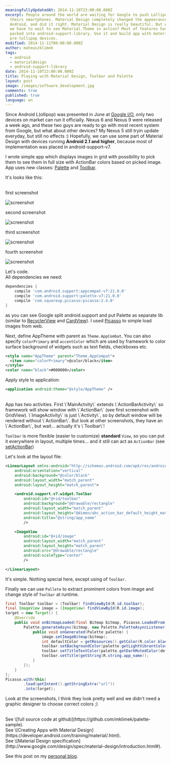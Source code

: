 ```yaml
---
meaningfullyUpdatedAt: 2014-11-10T23:00:00.000Z
excerpt: People around the world are waiting for Google to push Lollipop to
  theirs smartphones. Material Design completely changed the appearance of
  Android, and did it right. Material Design is really beautiful. But who says
  we have to wait to see Material.Theme in action? Most of features has been
  packed into android-support-library. Use it and build app with material for
  pre-lollipop devices.
modified: 2014-11-11T00:00:00.000Z
author: mateuszklimek
tags:
  - android
  - materialdesign
  - android-support-library
date: 2014-11-10T23:00:00.000Z
title: Playing with Material Design, Toolbar and Palette
layout: post
image: /images/software_development.jpg
comments: true
published: true
language: en
---
```

Since Android L(ollipop) was presented in June at [Google I/O](https://www.youtube.com/watch?v=wtLJPvx7-ys), only two devices on market can run it officially. Nexus 6 and Nexus 9 were released a week ago, and these two guys are ready to go with most recent system from Google, but what about other devices? My Nexus 5 still tryin update everyday, but still no effects :)
Hopefully, we can use some part of Material Design with devices running **Android 2.1 and higher**, because most of implementation was placed in android-support-v7.

I wrote simple app which displays images in grid with possibility to pick them to see them in full size with ActionBar colors based on picked image. App uses new classes: [Palette](http://developer.android.com/reference/android/support/v7/graphics/Palette.html) and [Toolbar](http://developer.android.com/reference/android/support/v7/widget/Toolbar.html).

It's looks like this:<br /><br />

first screenshot

![screenshot](/static/images/palette-example1.png "")

second screenshot

![screenshot](../static/images/palette-example2.png "")

third screenshot

![screenshot](../../static/images/palette-example3.png "")

fourth screenshot

![screenshot](../../static/images/palette-example4.png "")

Let's code.<br />
All dependencies we need:

```groovy
dependencies {
    compile 'com.android.support:appcompat-v7:21.0.0'
    compile 'com.android.support:palette-v7:21.0.0'
    compile 'com.squareup.picasso:picasso:2.4.0'
}
```

as you can see Google split android.support and put Palette as separate lib (similar to [RecyclerView](http://developer.android.com/reference/android/support/v7/widget/RecyclerView.html) and [CardView](http://developer.android.com/reference/android/support/v7/widget/CardView.html)). I used [Picasso](http://square.github.io/picasso/) to simple load images from web.

Next, define AppTheme with parent as `Theme.AppCombat`. You can also specify `colorPrimary` and `accentColor` which are used by framework to color surface background of widgets such as text fields, checkboxes etc.

```xml
<style name="AppTheme" parent="Theme.AppCompat">
  <item name="colorPrimary">@color/black</item>
</style>
<color name="black">#000000</color>
```

Apply style to application:

```xml
<application android:theme="@style/AppTheme" />
```

<br />
App has two activities. First \`MainActvity\` extends \`ActionBarActivity\` so framework will show window with \`ActionBar\` (see first screenshot with GridView).  \`ImageActivity\` is just \`Activity\`, so by default window will be rendered without \`ActionBar\`. But look at other screenshots, they have an \`ActionBar\`, but wait... actually it's \`Toolbar\`!

`Toolbar` is more flexible (easier to customize) **standard** `View`, so you can put it everywhere in layout, multiple times... and it still can act as `ActionBar` (see [setActionBar](https://developer.android.com/reference/android/app/Activity.html#setActionBar(android.widget.Toolbar)))

Let's look at the layout file:

```xml
<LinearLayout xmlns:android="http://schemas.android.com/apk/res/android"
    android:orientation="vertical"
    android:background="@color/black"
    android:layout_width="match_parent"
    android:layout_height="match_parent">

    <android.support.v7.widget.Toolbar
        android:id="@+id/toolbar"
        android:background="@drawable/rectangle"
        android:layout_width="match_parent"
        android:layout_height="@dimen/abc_action_bar_default_height_material"
        android:title="@string/app_name"
        />

    <ImageView
        android:id="@+id/image"
        android:layout_width="match_parent"
        android:layout_height="match_parent"
        android:src="@drawable/rectangle"
        android:scaleType="center"
        />

</LinearLayout>
```

It's simple. Nothing special here, except using of `Toolbar`.

Finally we can use `Pallete` to extract prominent colors from image and change style of `Toolbar` at runtime.

```java
final Toolbar toolbar = (Toolbar) findViewById(R.id.toolbar);
final ImageView image = (ImageView) findViewById(R.id.image);
target = new Target() {
    @Override
    public void onBitmapLoaded(final Bitmap bitmap, Picasso.LoadedFrom from) {
        Palette.generateAsync(bitmap, new Palette.PaletteAsyncListener() {
            public void onGenerated(Palette palette) {
                image.setImageBitmap(bitmap);
                int defaultColor = getResources().getColor(R.color.black);
                toolbar.setBackgroundColor(palette.getLightVibrantColor(defaultColor));
                toolbar.setTitleTextColor(palette.getDarkMutedColor(defaultColor));
                toolbar.setTitle(getString(R.string.app_name));
            }
        });
    }
};
Picasso.with(this)
        .load(getIntent().getStringExtra("url"))
        .into(target);
```

Look at the screenshots, I think they look pretty well and we didn't need a graphic designer to choose correct colors ;)

<br />
See \[full source code at github](https://github.com/mklimek/palette-sample).<br />
See \[Creating Apps with Material Design](https://developer.android.com/training/material/.html).<br />
See \[Material Design specification](http://www.google.com/design/spec/material-design/introduction.html#).

See this post on my [personal blog](http://mklimek.github.io/playing-with-material-design-toolbar-palette/).
